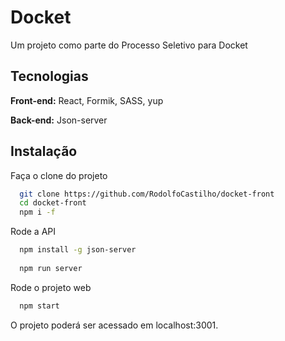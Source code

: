 
# Docket 

Um projeto como parte do Processo Seletivo para Docket


## Tecnologias

**Front-end:** React, Formik, SASS, yup

**Back-end:** Json-server


## Instalação

Faça o clone do projeto

```bash
  git clone https://github.com/RodolfoCastilho/docket-front
  cd docket-front
  npm i -f
```

Rode a API
```bash
  npm install -g json-server
  
  npm run server
```
Rode o projeto web
```bash
  npm start
```


O projeto poderá ser acessado em localhost:3001.
